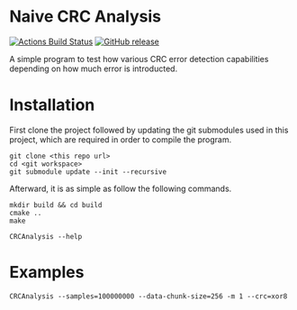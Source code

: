 # Naive CRC Analysis
[![Actions Build Status](https://github.com/voldien/crc-collision-anlysis/workflows/crc-collision-anlysis/badge.svg?branch=master)](https://github.com/voldien/crc-collision-anlysis/actions)
[![GitHub release](https://img.shields.io/github/release/voldien/crc-collision-anlysis.svg)](https://github.com/voldien/vecfield/releases)

A simple program to test how various CRC error detection capabilities depending on how much error is introducted. 

# Installation

First clone the project followed by updating the git submodules used in this project, which are required in order to compile the program.
```
git clone <this repo url>
cd <git workspace>
git submodule update --init --recursive
```

Afterward, it is as simple as follow the following commands.

```
mkdir build && cd build
cmake ..
make
```


```
CRCAnalysis --help
```

# Examples

```
CRCAnalysis --samples=100000000 --data-chunk-size=256 -m 1 --crc=xor8
```